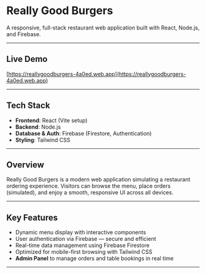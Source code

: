 # Really Good Burgers

A responsive, full-stack restaurant web application built with React, Node.js, and Firebase.

---

## Live Demo  
[https://reallygoodburgers-4a0ed.web.app](https://reallygoodburgers-4a0ed.web.app)

---

## Tech Stack  
- **Frontend**: React (Vite setup)  
- **Backend**: Node.js  
- **Database & Auth**: Firebase (Firestore, Authentication)  
- **Styling**: Tailwind CSS  

---

## Overview  
Really Good Burgers is a modern web application simulating a restaurant ordering experience. Visitors can browse the menu, place orders (simulated), and enjoy a smooth, responsive UI across all devices.

---

## Key Features  
- Dynamic menu display with interactive components  
- User authentication via Firebase — secure and efficient  
- Real-time data management using Firebase Firestore  
- Optimized for mobile-first browsing with Tailwind CSS  
- **Admin Panel** to manage orders and table bookings in real time  

---

